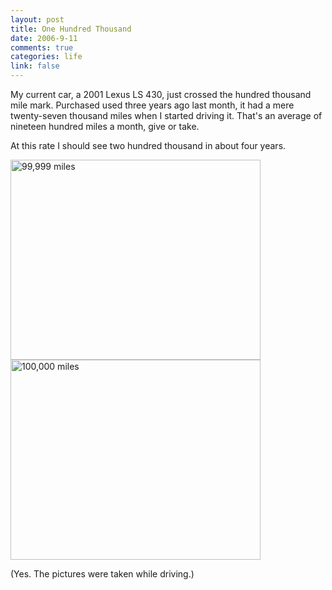 ```yaml
--- 
layout: post
title: One Hundred Thousand
date: 2006-9-11
comments: true
categories: life
link: false
---
```

My current car, a 2001 Lexus LS 430, just crossed the hundred thousand mile mark. Purchased used three years ago last month, it had a mere twenty-seven thousand miles when I started driving it. That's an average of nineteen hundred miles a month, give or take.

At this rate I should see two hundred thousand in about four years.

<img src="http://www.zanshin.net/images/99999.jpg" height="320" width="400" alt="99,999 miles">

<img src="http://www.zanshin.net/images/100000.jpg" height="320" width="400" alt="100,000 miles">

(Yes. The pictures were taken while driving.)

